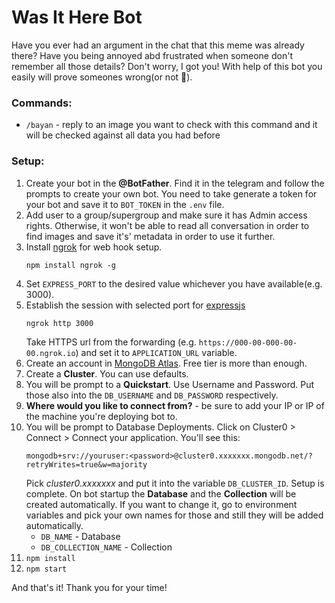 # Was It Here Bot

Have you ever had an argument in the chat that this meme was already there? Have you being annoyed abd frustrated when someone don't remember all those details? Don't worry, I got you! With help of this bot you easily will prove someones wrong(or not :rofl:).

### Commands:
- `/bayan` - reply to an image you want to check with this command and it will be checked against all data you had before  

### Setup:
1. Create your bot in the **@BotFather**. Find it in the telegram and follow the prompts to create your own bot. You need to take generate a token for your bot and save it to `BOT_TOKEN` in the `.env` file. 
2. Add user to a group/supergroup and make sure it has Admin access rights. Otherwise, it won't be able to read all conversation in order to find images and save it's' metadata in order to use it further.
3. Install [ngrok](https://ngrok.com/) for web hook setup.
    ```
    npm install ngrok -g
    ```
4. Set `EXPRESS_PORT` to the desired value whichever you have available(e.g. 3000).
5. Establish the session with selected port for [expressjs](https://expressjs.com/en/starter/installing.html)
    ```
    ngrok http 3000
    ```
    Take HTTPS url from the forwarding (e.g. `https://000-00-000-00-00.ngrok.io`) and set it to `APPLICATION_URL` variable.
6. Create an account in [MongoDB Atlas](https://www.mongodb.com/cloud/atlas/register?utm_content=rlsapostreg&utm_source=google&utm_campaign=search_gs_pl_evergreen_atlas_general_retarget-brand-postreg_gic-null_emea-all_ps-all_desktop_eng_lead&utm_term=&utm_medium=cpc_paid_search&utm_ad=&utm_ad_campaign_id=14412646473&adgroup=131761130372&cq_cmp=14412646473&gclid=Cj0KCQiAofieBhDXARIsAHTTldpdTMkLsgACviMpiMz-67LuW34RTFa3Vlpcquk7XTVIrhVfFNttW1YaAmz2EALw_wcB). Free tier is more than enough.
7. Create a **Cluster**. You can use defaults. 
8. You will be prompt to a **Quickstart**. Use Username and Password. Put those also into the `DB_USERNAME` and `DB_PASSWORD` respectively.
9. **Where would you like to connect from?** - be sure to add your IP or IP of the machine you're deploying bot to.
10. You will be prompt to Database Deployments. Click on Cluster0 > Connect > Connect your application. You'll see this:
    ```
    mongodb+srv://youruser:<password>@cluster0.xxxxxxx.mongodb.net/?retryWrites=true&w=majority
    ```
    Pick *cluster0.xxxxxxx* and put it into the variable `DB_CLUSTER_ID`.
    Setup is complete. On bot startup the **Database** and the **Collection** will be created automatically. If you want to change it, go to environment variables and pick your own names for those and still they will be added automatically.
    * `DB_NAME` - Database
    * `DB_COLLECTION_NAME` - Collection
11. `npm install`
12. `npm start`

And that's it! Thank you for your time!
